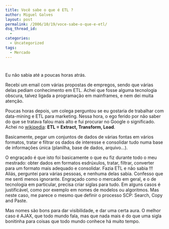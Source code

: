 ```yaml
---
title: Você sabe o que é ETL ?
author: Miguel Galves
layout: post
permalink: /2006/10/19/voce-sabe-o-que-e-etl/
dsq_thread_id:
  - 
categories:
  - Uncategorized
tags:
  - Mercado
---
```

# 

Eu não sabia até a poucas horas atrás.

Recebi um email com várias propostas de empregos, sendo que várias delas pediam conhecimento em ETL. Achei que fosse alguma tecnologia obscura, talvez ligada a programação em mainframes, e nem dei muita atenção.

Poucas horas depois, um colega perguntou se eu gostaria de trabalhar com data-mining e ETL para marketing. Nessa hora, o ego ferido por não saber do que se tratava falou mais alto e fui procurar no Google o significado. Achei no [wikipedia][1]: **ETL = Extract, Transform, Load**.

 [1]: http://en.wikipedia.org/wiki/Extract,_transform,_load "ETL"

Basicamente, pegar um conjuntos de dados de várias fontas em vários formatos, tratar e filtrar os dados de interesse e consolidar tudo numa base de informações única (planilha, base de dados, arquivo…).

O engraçado é que isto foi basicamente o que eu fiz durante todo o meu mestrado: obter dados em formatos esdrúxulos, tratar, filtrar, converter para um formato mais adequado e consolidar. Fazia ETL e não sabia !!! Aliás, perguntei para várias pessoas, e nenhuma delas sabia. Confesso que me senti menos ignorante. Engraçado como o mercado em geral, e o de tecnologia em particular, precisa criar siglas para tudo. Em alguns casos é justificável, como por exemplo em nomes de modelos ou algoritmos. Mas neste caso, me parece o mesmo que definir o processo SCP: Search, Copy and Paste.

Mas nomes são bons para dar visibilidade, e dar uma certa aura. O melhor caso é AJAX, que todo mundo fala, mas que nada mais é do que uma sigla bonitinha para coisas que todo mundo conhece há muito tempo.